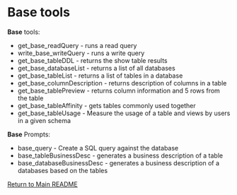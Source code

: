 # Base tools

**Base** tools:

  - get_base_readQuery - runs a read query
  - write_base_writeQuery - runs a write query
  - get_base_tableDDL - returns the show table results
  - get_base_databaseList - returns a list of all databases
  - get_base_tableList - returns a list of tables in a database
  - get_base_columnDescription - returns description of columns in a table
  - get_base_tablePreview - returns column information and 5 rows from the table
  - get_base_tableAffinity - gets tables commonly used together
  - get_base_tableUsage - Measure the usage of a table and views by users in a given schema

**Base** Prompts:

  - base_query - Create a SQL query against the database
  - base_tableBusinessDesc - generates a business description of a table
  - base_databaseBusinessDesc - generates a business description of a databases based on the tables

  
[Return to Main README](../../../../README.md)
